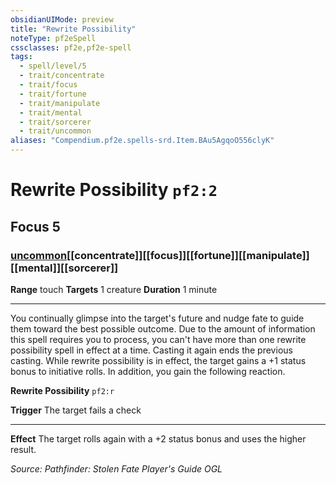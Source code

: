 ```yaml
---
obsidianUIMode: preview
title: "Rewrite Possibility"
noteType: pf2eSpell
cssclasses: pf2e,pf2e-spell
tags:
  - spell/level/5
  - trait/concentrate
  - trait/focus
  - trait/fortune
  - trait/manipulate
  - trait/mental
  - trait/sorcerer
  - trait/uncommon
aliases: "Compendium.pf2e.spells-srd.Item.BAu5AgqoO556clyK" 
---
```

# Rewrite Possibility  `pf2:2`  
## Focus 5
### [uncommon](uncommon "Uncommon Rarity Trait")[[concentrate]][[focus]][[fortune]][[manipulate]][[mental]][[sorcerer]]

**Range** touch
**Targets** 1 creature
**Duration** 1 minute
* * * 
You continually glimpse into the target's future and nudge fate to guide them toward the best possible outcome. Due to the amount of information this spell requires you to process, you can't have more than one rewrite possibility spell in effect at a time. Casting it again ends the previous casting. While rewrite possibility is in effect, the target gains a +1 status bonus to initiative rolls. In addition, you gain the following reaction.

**Rewrite Possibility** `pf2:r`

**Trigger** The target fails a check

* * *

**Effect** The target rolls again with a +2 status bonus and uses the higher result.

*Source: Pathfinder: Stolen Fate Player's Guide*
*OGL*